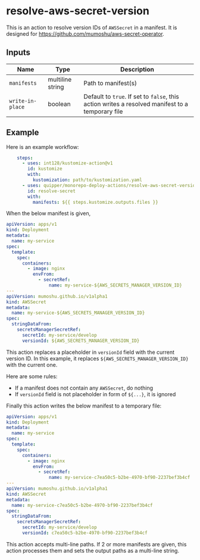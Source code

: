 # resolve-aws-secret-version

This is an action to resolve version IDs of `AWSSecret` in a manifest.
It is designed for https://github.com/mumoshu/aws-secret-operator.


## Inputs

Name | Type | Description
-----|------|------------
`manifests` | multiline string | Path to manifest(s)
`write-in-place` | boolean | Default to `true`. If set to `false`, this action writes a resolved manifest to a temporary file


## Example

Here is an example workflow:

```yaml
    steps:
      - uses: int128/kustomize-action@v1
        id: kustomize
        with:
          kustomization: path/to/kustomization.yaml
      - uses: quipper/monorepo-deploy-actions/resolve-aws-secret-version@v1
        id: resolve-secret
        with:
          manifests: ${{ steps.kustomize.outputs.files }}
```

When the below manifest is given,

```yaml
apiVersion: apps/v1
kind: Deployment
metadata:
  name: my-service
spec:
  template:
    spec:
      containers:
        - image: nginx
          envFrom:
            - secretRef:
                name: my-service-${AWS_SECRETS_MANAGER_VERSION_ID}
---
apiVersion: mumoshu.github.io/v1alpha1
kind: AWSSecret
metadata:
  name: my-service-${AWS_SECRETS_MANAGER_VERSION_ID}
spec:
  stringDataFrom:
    secretsManagerSecretRef:
      secretId: my-service/develop
      versionId: ${AWS_SECRETS_MANAGER_VERSION_ID}
```

This action replaces a placeholder in `versionId` field with the current version ID.
In this example, it replaces `${AWS_SECRETS_MANAGER_VERSION_ID}` with the current one.

Here are some rules:

- If a manifest does not contain any `AWSSecret`, do nothing
- If `versionId` field is not placeholder in form of `${...}`, it is ignored

Finally this action writes the below manifest to a temporary file:

```yaml
apiVersion: apps/v1
kind: Deployment
metadata:
  name: my-service
spec:
  template:
    spec:
      containers:
        - image: nginx
          envFrom:
            - secretRef:
                name: my-service-c7ea50c5-b2be-4970-bf90-2237bef3b4cf
---
apiVersion: mumoshu.github.io/v1alpha1
kind: AWSSecret
metadata:
  name: my-service-c7ea50c5-b2be-4970-bf90-2237bef3b4cf
spec:
  stringDataFrom:
    secretsManagerSecretRef:
      secretId: my-service/develop
      versionId: c7ea50c5-b2be-4970-bf90-2237bef3b4cf
```

This action accepts multi-line paths.
If 2 or more manifests are given, this action processes them and sets the output paths as a multi-line string.
